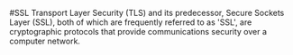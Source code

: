 #SSL
Transport Layer Security (TLS) and its predecessor, Secure Sockets Layer (SSL), both of which are frequently referred to as 'SSL', are cryptographic protocols that provide communications security over a computer network.

